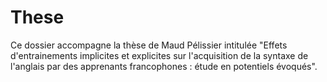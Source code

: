 # These


Ce dossier accompagne la thèse de Maud Pélissier intitulée "Effets d'entrainements implicites et explicites sur l'acquisition de la syntaxe de l'anglais par des apprenants francophones :  étude en potentiels évoqués".
